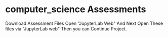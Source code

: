 # computer_science Assessments
Download Assessment Files
Open "JupyterLab Web"
And Next Open These files via "JupyterLab web"
Then you can Continue Project.

